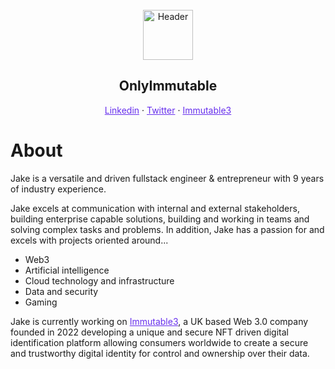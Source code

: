 <div id="top"></div>

<br />
<div align="center">
  <a href="https://github.com/onlyimmutable">
    <img src="https://www.example.com/" alt="Header" width="80" height="80">
  </a>

<h2 align="center">OnlyImmutable</h2>
  <p align="center">
    <a href="https://www.linkedin.com/in/onlyimmutable/" target="_blank" style="color: #672FED">Linkedin</a>
    ·
    <a href="https://www.twitter.com/onlyimmutable/" target="_blank" style="color: #672FED">Twitter</a>
    ·
    <a href="https://www.immutable3.com/" target="_blank" style="color: #672FED">Immutable3</a>
  </p>
</div>

# **About**
Jake is a versatile and driven fullstack engineer & entrepreneur with 9 years of industry experience. 

Jake excels at communication with internal and external stakeholders, building enterprise capable solutions, building and working in teams and solving complex tasks and problems.  In addition, Jake has a passion for and excels with projects oriented around...

- Web3
- Artificial intelligence 
- Cloud technology and infrastructure
- Data and security
- Gaming

Jake is currently working on <a href="https://www.immutable3.com/" target="_blank" style="color: #672FED">Immutable3</a>, a UK based Web 3.0 company founded in 2022 developing a unique and secure NFT driven digital identification platform allowing consumers worldwide to create a secure and trustworthy digital identity for control and ownership over their data.


